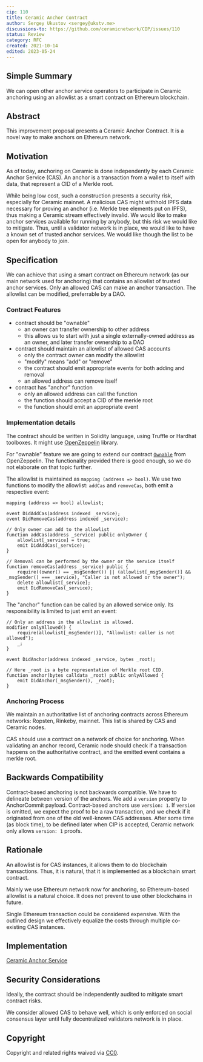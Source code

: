 ```yaml
---
cip: 110
title: Ceramic Anchor Contract
author: Sergey Ukustov <sergey@ukstv.me>
discussions-to: https://github.com/ceramicnetwork/CIP/issues/110
status: Review
category: RFC
created: 2021-10-14
edited: 2023-05-24
---
```


## Simple Summary

We can open other anchor service operators to participate in Ceramic anchoring using an allowlist as a smart contract on Ethereum blockchain.

## Abstract

This improvement proposal presents a Ceramic Anchor Contract. It is a novel way to make anchors on Ethereum network.

## Motivation

As of today, anchoring on Ceramic is done independently by each Ceramic Anchor Service (CAS). An anchor is a transaction from a wallet to itself with data, that represent a CID of a Merkle root.

While being low cost, such a construction presents a security risk, especially for Ceramic mainnet. A malicious CAS might withhold IPFS data necessary for proving an anchor (i.e. Merkle tree elements put on IPFS), thus making a Ceramic stream effectively invalid. We would like to make anchor services available for running by anybody, but this risk we would like to mitigate. Thus, until a validator network is in place, we would like to have a known set of trusted anchor services. We would like though the list to be open for anybody to join.

## Specification

We can achieve that using a smart contract on Ethereum network (as our main network used for anchoring) that contains an allowlist of trusted anchor services. Only an allowed CAS can make an anchor transaction. The allowlist can be modified, preferrable by a DAO.

### Contract Features

- contract should be "ownable"
    - an owner can transfer ownership to other address
    - this allows us to start with just a single externally-owned address as an owner, and later transfer ownership to a DAO
- contract should maintain an allowlist of allowed CAS accounts
    - only the contract owner can modify the allowlist
    - "modify" means "add" or "remove"
    - the contract should emit appropriate events for both adding and removal
    - an allowed address can remove itself
- contract has "anchor" function
    - only an allowed address can call the function
    - the function should accept a CID of the merkle root
    - the function should emit an appropriate event

### Implementation details

The contract should be written in Solidity language, using Truffle or Hardhat toolboxes. It might use [OpenZeppelin](https://github.com/OpenZeppelin/openzeppelin-contracts) library.

For "ownable" feature we are going to extend our contract [`Ownable`](https://github.com/OpenZeppelin/openzeppelin-contracts/blob/master/contracts/access/Ownable.sol) from OpenZeppelin. The functionality provided there is good enough, so we do not elaborate on that topic further.

The allowlist is maintained as `mapping (address => bool)`. We use two functions to modify the allowlist: `addCas` and `removeCas`, both emit a respective event:


```solidity=
mapping (address => bool) allowlist;

event DidAddCas(address indexed _service);
event DidRemoveCas(address indexed _service);

// Only owner can add to the allowlist
function addCas(address _service) public onlyOwner {
    allowlist[_service] = true;
    emit DidAddCas(_service);
}
    
// Removal can be performed by the owner or the service itself
function removeCas(address _service) public {
    require((owner() == _msgSender()) || (allowlist[_msgSender()] && _msgSender() === _service), "Caller is not allowed or the owner");
    delete allowlist[_service];
    emit DidRemoveCas(_service);
}
```

The "anchor" function can be called by an allowed service only. Its responsibility is limited to just emit an event:

```solidity=
// Only an address in the allowlist is allowed.
modifier onlyAllowed() {
    require(allowlist[_msgSender()], "Allowlist: caller is not allowed");
    _;
}

event DidAnchor(address indexed _service, bytes _root);

// Here _root is a byte representation of Merkle root CID.
function anchor(bytes calldata _root) public onlyAllowed {
    emit DidAnchor(_msgSender(), _root);
}
```

### Anchoring Process

We maintain an authoritative list of anchoring contracts across Ethereum networks: Ropsten, Rinkeby, mainnet. This list is shared by CAS and Ceramic nodes.

CAS should use a contract on a network of choice for anchoring. When validating an anchor record, Ceramic node should check if a transaction happens on the authoritative contract, and the emitted event contains a merkle root.

## Backwards Compatibility

Contract-based anchoring is not backwards compatible. We have to delineate between version of the anchors. We add a `version` property to AnchorCommit payload. Contract-based anchors use `version: 1`. If `version` is omitted, we expect the proof to be a raw transaction, and we check if it originated from one of the old well-known CAS addresses. After some time (as block time), to be defined later when CIP is accepted, Ceramic network only allows `version: 1` proofs.

## Rationale

An allowlist is for CAS instances, it allows them to do blockchain transactions. Thus, it is natural, that it is implemented as a blockchain smart contract.

Mainly we use Ethereum network now for anchoring, so Ethereum-based allowlist is a natural choice. It does not prevent to use other blockchains in future.

Single Ethereum transaction could be considered expensive. With the outlined design we effectively equalize the costs through multiple co-existing CAS instances.

## Implementation

[Ceramic Anchor Service](https://github.com/ceramicnetwork/ceramic-anchor-service)

## Security Considerations

Ideally, the contract should be independently audited to mitigate smart contract risks.

We consider allowed CAS to behave well, which is only enforced on social consensus layer until fully decentralized validators network is in place.


## Copyright

Copyright and related rights waived via [CC0](https://creativecommons.org/publicdomain/zero/1.0/).
